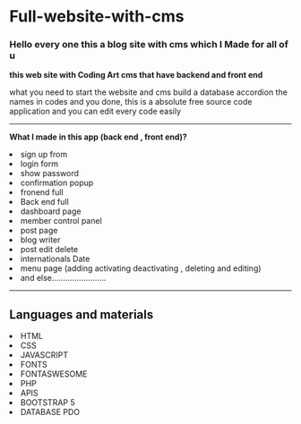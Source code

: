 # Full-website-with-cms
<h3>Hello every one this a blog site with cms which I Made for all of u </h3>
<strong>this web site with Coding Art cms that have backend and front end </strong>
<p>what you need to start the website and cms build a database accordion the names in codes and you done, this is a absolute free source code application and you can edit every code easily  </p>
<hr></hr>

<strong>What I made in this app (back end , front end)?</strong>
<li>sign up from </li>
<li>login form</li>
<li>show password</li>
<li>confirmation popup</li>
<li>fronend full</li>
<li>Back end full</li>
<li>dashboard page</li>
<li>member control panel</li>
<li>post page</li>
<li>blog writer</li>
<li>post edit delete</li>
<li>internationals Date </li>
<li>menu page (adding activating deactivating , deleting and editing)</li>
<li>and else........................</li>

<hr></hr>

<h2>Languages and materials</h2>

<li>HTML</li>
<li> CSS</li>
<li>JAVASCRIPT</li>
<li>FONTS</li>
<li>FONTASWESOME</li>
<li>PHP</li>
<li>APIS</li>
<li>BOOTSTRAP 5</li>
<li>DATABASE PDO</li>
